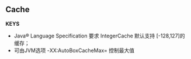 ## Cache
**KEYS**
- Java® Language Specification 要求 IntegerCache 默认支持 [-128,127]的缓存；
- 可由JVM选项 -XX:AutoBoxCacheMax=<size> 控制最大值

